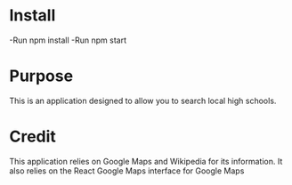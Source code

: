 ﻿# Install

-Run npm install
-Run npm start

# Purpose
This is an application designed to allow you to search local high schools.

# Credit
This application relies on Google Maps and Wikipedia for its information.
It also relies on the React Google Maps interface for Google Maps